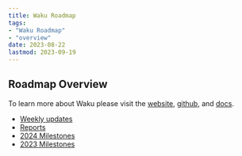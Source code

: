 ```yaml
---
title: Waku Roadmap
tags:
- "Waku Roadmap"
- "overview"
date: 2023-08-22
lastmod: 2023-09-19
---
```

## Roadmap Overview
To learn more about Waku please visit the [website](https://waku.org), [github](https://github.com/waku-rg), and [docs](https://docs.waku.org).
- [Weekly updates](tags/waku-updates)
- [Reports](waku/reports.md)
- [2024 Milestones](waku/2024-milestones.md)
- [2023 Milestones](waku/2023-milestones.md)

